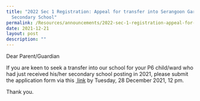 ```yaml
---
title: "2022 Sec 1 Registration: Appeal for transfer into Serangoon Garden
  Secondary School"
permalink: /Resources/announcements/2022-sec-1-registration-appeal-for-transfer/
date: 2021-12-21
layout: post
description: ""
---
```

Dear Parent/Guardian

If you are keen to seek a transfer into our school for your P6 child/ward who had just received his/her secondary school posting in 2021, please submit the application form via this <a href="https://form.gov.sg/#!/5f857bac540c7c0011898b38" target = "_blank"> link</a> by Tuesday, 28 December 2021, 12 pm.

Thank you.
